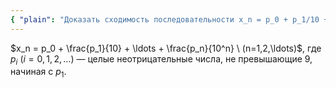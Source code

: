 ```yaml
---
{ "plain": "Доказать сходимость последовательности x_n = p_0 + p_1/10 + ... + p_n/10^n, где p_i — целые неотрицательные числа, не превышающие 9, начиная с p_1." }
---
```


$x_n = p_0 + \frac{p_1}{10} + \ldots + \frac{p_n}{10^n} \ (n=1,2,\ldots)$, где $p_i \ (i=0,1,2,\ldots)$ —
целые неотрицательные числа, не превышающие $9$, начиная с $p_1$.